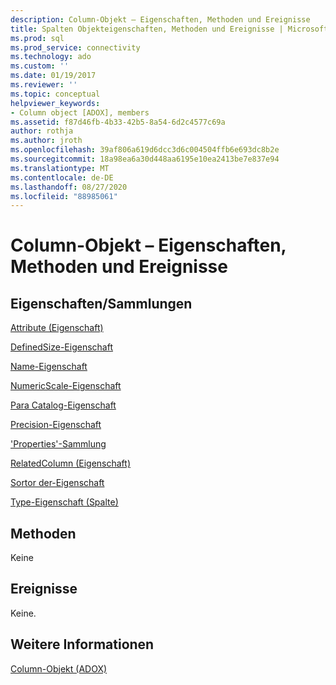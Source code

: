 ```yaml
---
description: Column-Objekt – Eigenschaften, Methoden und Ereignisse
title: Spalten Objekteigenschaften, Methoden und Ereignisse | Microsoft-Dokumentation
ms.prod: sql
ms.prod_service: connectivity
ms.technology: ado
ms.custom: ''
ms.date: 01/19/2017
ms.reviewer: ''
ms.topic: conceptual
helpviewer_keywords:
- Column object [ADOX], members
ms.assetid: f87d46fb-4b33-42b5-8a54-6d2c4577c69a
author: rothja
ms.author: jroth
ms.openlocfilehash: 39af806a619d6dcc3d6c004504ffb6e693dc8b2e
ms.sourcegitcommit: 18a98ea6a30d448aa6195e10ea2413be7e837e94
ms.translationtype: MT
ms.contentlocale: de-DE
ms.lasthandoff: 08/27/2020
ms.locfileid: "88985061"
---
```

# <a name="column-object-properties-methods-and-events"></a>Column-Objekt – Eigenschaften, Methoden und Ereignisse
## <a name="propertiescollections"></a>Eigenschaften/Sammlungen  
 [Attribute (Eigenschaft)](./attributes-property-adox.md)  
  
 [DefinedSize-Eigenschaft](./definedsize-property-adox.md)  
  
 [Name-Eigenschaft](./name-property-adox.md)  
  
 [NumericScale-Eigenschaft](./numericscale-property-adox.md)  
  
 [Para Catalog-Eigenschaft](./parentcatalog-property-adox.md)  
  
 [Precision-Eigenschaft](./precision-property-adox.md)  
  
 ['Properties'-Sammlung](../ado-api/properties-collection-ado.md)  
  
 [RelatedColumn (Eigenschaft)](./relatedcolumn-property-adox.md)  
  
 [Sortor der-Eigenschaft](./sortorder-property-adox.md)  
  
 [Type-Eigenschaft (Spalte)](./type-property-column-adox.md)  
  
## <a name="methods"></a>Methoden  
 Keine  
  
## <a name="events"></a>Ereignisse  
 Keine.  
  
## <a name="see-also"></a>Weitere Informationen  
 [Column-Objekt (ADOX)](./column-object-adox.md)